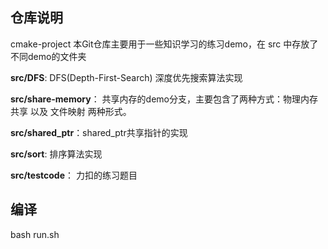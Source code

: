 ## 仓库说明

cmake-project 本Git仓库主要用于一些知识学习的练习demo，在 src 中存放了不同demo的文件夹

**src/DFS**: DFS(Depth-First-Search) 深度优先搜索算法实现

**src/share-memory**： 共享内存的demo分支，主要包含了两种方式：物理内存共享 以及 文件映射 两种形式。

**src/shared_ptr**：shared_ptr共享指针的实现

**src/sort**: 排序算法实现

**src/testcode**： 力扣的练习题目

## 编译
bash run.sh